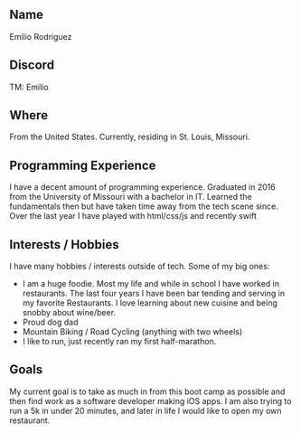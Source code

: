 ## Name
Emilio Rodriguez

## Discord
TM: Emilio

## Where
From the United States.  Currently, residing in St. Louis, Missouri.

## Programming Experience
I have a decent amount of programming experience.  Graduated in 2016 from 
the University of Missouri with a bachelor in IT. Learned the fundamentals 
then but have taken time away from the tech scene since.
Over the last year I have played with html/css/js and recently swift

## Interests / Hobbies
I have many hobbies / interests outside of tech.  Some of my big ones:  
* I am a huge foodie.  Most my life and while in school I have worked in restaurants. The last four years I have been bar
tending and serving in my favorite Restaurants. I love learning about new cuisine and being snobby about wine/beer.
* Proud dog dad
* Mountain Biking / Road Cycling (anything with two wheels)
* I like to run, just recently ran my first half-marathon.

## Goals
My current goal is to take as much in from this boot camp as possible and then find work as a software developer making iOS apps.
I am also trying to run a 5k in under 20 minutes, and later in life I would like to open my own restaurant.

